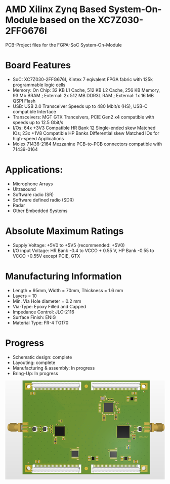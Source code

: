 # AMD Xilinx Zynq Based System-On-Module based on the XC7Z030-2FFG676I

PCB-Project files for the FGPA-SoC System-On-Module

# Board Features

- SoC: XC7Z030-2FFG676I, Kintex 7 eqivalent FPGA fabric with 125k programmable logic cells
- Memory: On Chip: 32 KB L1 Cache, 512 KB L2 Cache, 256 KB Memory, 93 Mb BRAM ; External: 2x 512 MB DDR3L RAM ; External: 1x 16 MB QSPI Flash
- USB: USB 2.0 Transceiver Speeds up to 480 Mbit/s (HS), USB-C compatible Interface
- Transceivers: MGT GTX Tranceivers, PCIE Gen2 x4 compatible with speeds up to 12.5 Gbit/s
- I/Os: 64x +3V3 Compatible HR Bank 12 Single-ended skew Matched IOs; 23x +1V8 Compatible HP Banks Differential skew Matched IOs for high-speed Applications
- Molex 71436-2164 Mezzanine PCB-to-PCB connectors compatible with 71439-0164

# Applications:

- Microphone Arrays
- Ultrasound
- Software radio (SR)
- Software defined radio (SDR)
- Radar
- Other Embedded Systems

# Absolute Maximum Ratings

- Supply Voltage: +5V0 to +5V5 (recommended: +5V0)
- I/O input Voltage: HR Bank -0.4 to VCCO + 0.55 V, HP Bank -0.55 to VCCO +0.55V except PCIE, GTX

# Manufacturing Information

- Length = 95mm, Width = 70mm, Thickness = 1.6 mm
- Layers = 10
- Min. Via Hole diameter = 0.2 mm
- Via-Type: Epoxy Filled and Capped
- Impedance Control: JLC-2116
- Surface Finish: ENIG
- Material Type: FR-4 TG170

# Progress

- Schematic design: complete
- Layouting: complete
- Manufacturing & assembly: In progress
- Bring-Up: In progress

![hsADDAperiphIMG](https://github.com/myildirim6198/HighSpeedZynqHWPlattform/blob/main/ZynqSOCHSADDA12BHS/Images/OverviewPeripheralHSADDA.png?raw=true)


